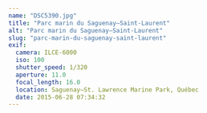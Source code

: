 ```yaml
---
name: "DSC5390.jpg"
title: "Parc marin du Saguenay–Saint-Laurent"
alt: "Parc marin du Saguenay–Saint-Laurent"
slug: "parc-marin-du-saguenay-saint-laurent"
exif:
  camera: ILCE-6000
  iso: 100
  shutter_speed: 1/320
  aperture: 11.0
  focal_length: 16.0
  location: Saguenay–St. Lawrence Marine Park, Québec
  date: 2015-06-28 07:34:32
---
```


